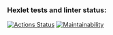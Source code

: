 ### Hexlet tests and linter status:
[![Actions Status](https://github.com/1Forcas1/frontend-project-46/workflows/hexlet-check/badge.svg)](https://github.com/1Forcas1/frontend-project-46/actions)
[![Maintainability](https://api.codeclimate.com/v1/badges/d7d06c4455f42c2ec744/maintainability)](https://codeclimate.com/github/1Forcas1/frontend-project-46/maintainability)